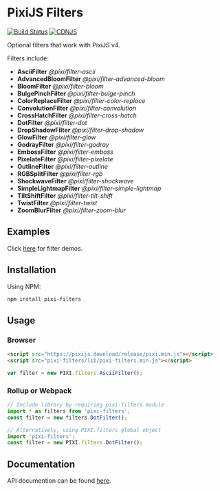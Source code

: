# PixiJS Filters

[![Build Status](https://travis-ci.org/pixijs/pixi-filters.svg?branch=master)](https://travis-ci.org/pixijs/pixi-filters) [![CDNJS](https://img.shields.io/cdnjs/v/pixi-filters.svg)](https://cdnjs.com/libraries/pixi-filters)

Optional filters that work with PixiJS v4.

Filters include:

* **AsciiFilter** _@pixi/filter-ascii_
* **AdvancedBloomFilter** _@pixi/filter-advanced-bloom_
* **BloomFilter** _@pixi/filter-bloom_
* **BulgePinchFilter** _@pixi/filter-bulge-pinch_
* **ColorReplaceFilter** _@pixi/filter-color-replace_
* **ConvolutionFilter** _@pixi/filter-convolution_
* **CrossHatchFilter** _@pixi/filter-cross-hatch_
* **DotFilter** _@pixi/filter-dot_
* **DropShadowFilter** _@pixi/filter-drop-shadow_
* **GlowFilter** _@pixi/filter-glow_
* **GodrayFilter** _@pixi/filter-godray_
* **EmbossFilter** _@pixi/filter-emboss_
* **PixelateFilter** _@pixi/filter-pixelate_
* **OutlineFilter** _@pixi/filter-outline_
* **RGBSplitFilter** _@pixi/filter-rgb_
* **ShockwaveFilter** _@pixi/filter-shockwave_
* **SimpleLightmapFilter** _@pixi/filter-simple-lightmap_
* **TiltShiftFilter** _@pixi/filter-tilt-shift_
* **TwistFilter** _@pixi/filter-twist_
* **ZoomBlurFilter** _@pixi/filter-zoom-blur_

## Examples

Click [here](https://pixijs.github.io/pixi-filters/examples) for filter demos.

## Installation

Using NPM:

```bash
npm install pixi-filters
```

## Usage

### Browser

```html
<script src="https://pixijs.download/release/pixi.min.js"></script>
<script src="pixi-filters/lib/pixi-filters.min.js"></script>
```
```js
var filter = new PIXI.filters.AsciiFilter();
```

### Rollup or Webpack

```js
// Include library by requiring pixi-filters module
import * as filters from 'pixi-filters';
const filter = new filters.DotFilter();

// Alternatively, using PIXI.filters global object
import 'pixi-filters';
const filter = new PIXI.filters.DotFilter();
```

## Documentation

API documention can be found [here](http://pixijs.github.io/pixi-filters/docs/).
